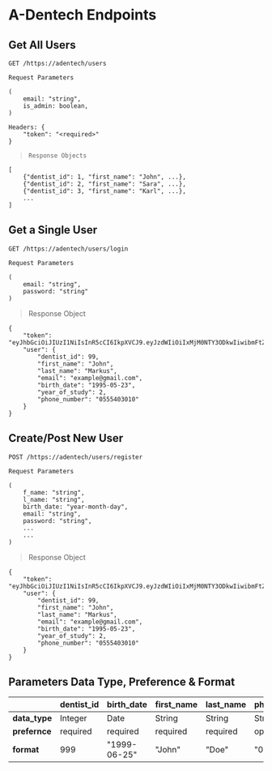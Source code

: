 
# A-Dentech Endpoints


## **Get All Users**
```
GET /https://adentech/users
```

 `Request Parameters`
```
(
    email: "string",
    is_admin: boolean,
)

Headers: {
    "token": "<required>"
}
```

> `Response Objects`
```
[
    {"dentist_id": 1, "first_name": "John", ...},
    {"dentist_id": 2, "first_name": "Sara", ...},
    {"dentist_id": 3, "first_name": "Karl", ...},
    ...
]
```

## **Get a Single User**
```
GET /https://adentech/users/login
```

`Request Parameters`
```    
(
    email: "string",
    password: "string"
)
```

> Response Object
```
{
    "token": "eyJhbGciOiJIUzI1NiIsInR5cCI6IkpXVCJ9.eyJzdWIiOiIxMjM0NTY3ODkwIiwibmFtZSI6IkpvaG4gRG9lIiwiaWF0IjoxNTE2MjM5MDIyfQ.SflKxwRJSMeKKF2QT4fwpMeJf36POk6yJV_adQssw5c"
    "user": {
        "dentist_id": 99,
        "first_name": "John", 
        "last_name": "Markus", 
        "email": "example@gmail.com", 
        "birth_date": "1995-05-23",
        "year_of_study": 2,
        "phone_number": "0555403010"
    }
}
```

## **Create/Post New User**
```
POST /https://adentech/users/register
```

`Request Parameters`
```    
(
    f_name: "string",
    l_name: "string",
    birth_date: "year-month-day",
    email: "string",
    password: "string",
    ...
    ...
)
```

> Response Object
```
{
    "token": "eyJhbGciOiJIUzI1NiIsInR5cCI6IkpXVCJ9.eyJzdWIiOiIxMjM0NTY3ODkwIiwibmFtZSI6IkpvaG4gRG9lIiwiaWF0IjoxNTE2MjM5MDIyfQ.SflKxwRJSMeKKF2QT4fwpMeJf36POk6yJV_adQssw5c"
    "user": {
        "dentist_id": 99,
        "first_name": "John", 
        "last_name": "Markus", 
        "email": "example@gmail.com", 
        "birth_date": "1995-05-23",
        "year_of_study": 2,
        "phone_number": "0555403010"
    }
}
```

## Parameters Data Type, Preference & Format

|             |dentist_id |birth_date  |first_name|last_name|phone_number  |
|-------------|-----------|------------|----------|---------|--------------|
|**data_type**|Integer    |Date        |String    |String   |String        |
|**prefernce**|required   |required    |required  |required |optional      |
|**format**   |999        |"1999-06-25"|"John"    |"Doe"    |"05-55-44...."|